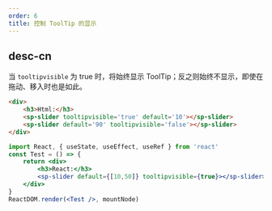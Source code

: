 ```yaml
---
order: 6
title: 控制 ToolTip 的显示
---
```



## desc-cn 
当 `tooltipvisible` 为 true 时，将始终显示 ToolTip；反之则始终不显示，即使在拖动、移入时也是如此。


```html
<div> 
    <h3>Html:</h3>
    <sp-slider tooltipvisible='true' default='10'></sp-slider>
    <sp-slider default='90' tooltipvisible='false'></sp-slider>
</div>
```

```jsx
import React, { useState, useEffect, useRef } from 'react'
const Test = () => {
    return <div> 
        <h3>React:</h3>
        <sp-slider default={[10,50]} tooltipvisible={true}></sp-slider>
    </div>
}
ReactDOM.render(<Test />, mountNode)

```


